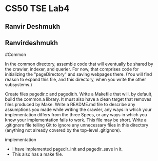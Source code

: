 # CS50 TSE Lab4
## Ranvir Deshmukh
## Ranvirdeshmukh
#Common 

In the common directory, assemble code that will eventually be shared by the crawler, indexer, and querier. For now, that comprises code for initializing the "pageDirectory" and saving webpages there. (You will find reason to expand this file, and this directory, when you write the other subsystems.)

Create files pagedir.c and pagedir.h.
Write a Makefile that will, by default, build the common.a library. It must also have a clean target that removes files produced by Make.
Write a README.md file to describe any assumptions you made while writing the crawler, any ways in which your implementation differs from the three Specs, or any ways in which you know your implementation fails to work. This file may be short.
Write a .gitignore file telling Git to ignore any unnecessary files in this directory (anything not already covered by the top-level .gitignore).


implementation
- I have implemented pagedir_init and pagedir_save  in it.
- This also has a make file.

